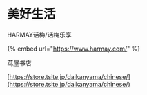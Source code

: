 # 美好生活

HARMAY话梅/话梅乐享

{% embed url="https://www.harmay.com/" %}

茑屋书店

[https://store.tsite.jp/daikanyama/chinese/](https://store.tsite.jp/daikanyama/chinese/)

